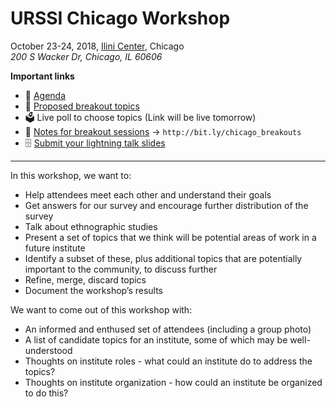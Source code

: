 # URSSI Chicago Workshop

October 23-24, 2018, [Ilini Center](https://www.google.com/maps/search/ilini+center+chicago/@37.8448988,-122.2947358,13z), Chicago   
*200 S Wacker Dr, Chicago, IL 60606*

**Important links**

- 📝 [Agenda](http://urssi.us/workshops/chicago/)  
- 💬 [Proposed breakout topics](https://github.com/si2-urssi/chicago_workshop/issues)
- 🗳 Live poll to choose topics (Link will be live tomorrow)
- 📝 [Notes for breakout sessions](http://bit.ly/chicago_breakouts) → `http://bit.ly/chicago_breakouts`
- 🗄️ [Submit your lightning talk slides](http://bit.ly/urssi_talks)


---


In this workshop, we want to:

* Help attendees meet each other and understand their goals
* Get answers for our survey and encourage further distribution of the survey
* Talk about ethnographic studies
* Present a set of topics that we think will be potential areas of work in a future institute
* Identify a subset of these, plus additional topics that are potentially important to the community, to discuss further
* Refine, merge, discard topics
* Document the workshop’s results

We want to come out of this workshop with:

* An informed and enthused set of attendees (including a group photo)
* A list of candidate topics for an institute, some of which may be well-understood
* Thoughts on institute roles - what could an institute do to address the topics?
* Thoughts on institute organization - how could an institute be organized to do this?
